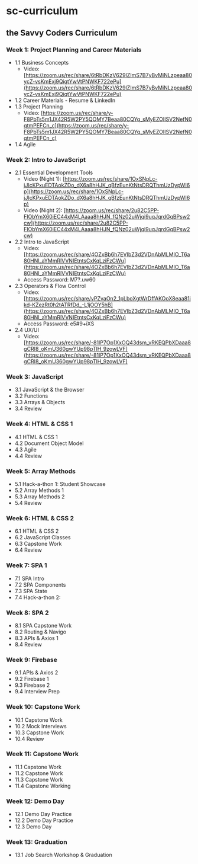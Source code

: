 # sc-curriculum
## the Savvy Coders Curriculum

### Week 1: **Project Planning and Career Materials**
* 1.1 Business Concepts
   * Video: [https://zoom.us/rec/share/6tRbDKzV629IZImS7B7yBvMiNLzpeaa80ycZ-vsKmExj9QiqtYwVtPNWKF722ePu](https://zoom.us/rec/share/6tRbDKzV629IZImS7B7yBvMiNLzpeaa80ycZ-vsKmExj9QiqtYwVtPNWKF722ePu)
* 1.2 Career Materials - Resume & LinkedIn
* 1.3 Project Planning
   * Video: [https://zoom.us/rec/share/y-F8PbTs5m1JX42R5W2PY5QOMY7Beaa80CQYq_sMyEZOIISV2NefN0qtmPEFCn_c](https://zoom.us/rec/share/y-F8PbTs5m1JX42R5W2PY5QOMY7Beaa80CQYq_sMyEZOIISV2NefN0qtmPEFCn_c)
* 1.4 Agile

### Week 2: **Intro to JavaScript**
* 2.1 Essential Development Tools
   * Video (Night 1): [https://zoom.us/rec/share/1OxSNpLc-jJIcKPxuEDTAokZDo_dX6a8hHJK_qBfzEunKtNtsDRQThmUzDypWI6p](https://zoom.us/rec/share/1OxSNpLc-jJIcKPxuEDTAokZDo_dX6a8hHJK_qBfzEunKtNtsDRQThmUzDypWI6p)
   * Video (Night 2): [https://zoom.us/rec/share/2u82C5PP-FlObYmX60iEC44xM4LAaaa8hHJN_fQNz02uWjqi9uqJqrdGqBPsw2cw](https://zoom.us/rec/share/2u82C5PP-FlObYmX60iEC44xM4LAaaa8hHJN_fQNz02uWjqi9uqJqrdGqBPsw2cw)
* 2.2 Intro to JavaScript
   * Video: [https://zoom.us/rec/share/4OZxBb6h7EVIbZ3d2VDnAbMLMIO_T6a80HNI_aYMmRlVVNIEtntsCxKqLziFzCWu](https://zoom.us/rec/share/4OZxBb6h7EVIbZ3d2VDnAbMLMIO_T6a80HNI_aYMmRlVVNIEtntsCxKqLziFzCWu)
   * Access Password: M7?.uw60
* 2.3 Operators & Flow Control
   * Video: [https://zoom.us/rec/share/vPZvaOn2_1pLboXgtWrDffAKOoX8eaa81ikd-KZezRt0h2tATRfDd_-L1jOOY5hB](https://zoom.us/rec/share/4OZxBb6h7EVIbZ3d2VDnAbMLMIO_T6a80HNI_aYMmRlVVNIEtntsCxKqLziFzCWu)
   * Access Password: e5#9+iXS
* 2.4 UX/UI
   * Video: [https://zoom.us/rec/share/-81IP7Op1XxOQ43dsm_vRKEQPbXDaaa8gCRI8_oKmU360gwYUp98pTlH_9zowLVF](https://zoom.us/rec/share/-81IP7Op1XxOQ43dsm_vRKEQPbXDaaa8gCRI8_oKmU360gwYUp98pTlH_9zowLVF)

### Week 3: **JavaScript**
* 3.1 JavaScript & the Browser
* 3.2 Functions
* 3.3 Arrays & Objects
* 3.4 Review

### Week 4: **HTML & CSS 1**
* 4.1 HTML & CSS 1
* 4.2 Document Object Model
* 4.3 Agile
* 4.4 Review

### Week 5: **Array Methods**
* 5.1 Hack-a-thon 1: Student Showcase
* 5.2 Array Methods 1
* 5.3 Array Methods 2
* 5.4 Review

### Week 6: **HTML & CSS 2**
* 6.1 HTML & CSS 2
* 6.2 JavaScript Classes
* 6.3 Capstone Work
* 6.4 Review

### Week 7: **SPA 1**
* 7.1 SPA Intro
* 7.2 SPA Components
* 7.3 SPA State
* 7.4 Hack-a-thon 2: 

### Week 8: **SPA 2**
* 8.1 SPA Capstone Work
* 8.2 Routing & Navigo 
* 8.3 APIs & Axios 1
* 8.4 Review

### Week 9: **Firebase**
* 9.1 APIs & Axios 2
* 9.2 Firebase 1
* 9.3 Firebase 2
* 9.4 Interview Prep

### Week 10: **Capstone Work**
* 10.1 Capstone Work
* 10.2 Mock Interviews
* 10.3 Capstone Work
* 10.4 Review

### Week 11: **Capstone Work**
* 11.1 Capstone Work
* 11.2 Capstone Work
* 11.3 Capstone Work
* 11.4 Capstone Working

### Week 12: **Demo Day**
* 12.1 Demo Day Practice
* 12.2 Demo Day Practice
* 12.3 Demo Day

### Week 13: **Graduation**
* 13.1 Job Search Workshop & Graduation
